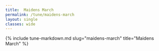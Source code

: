 ```yaml
---
title:  Maidens March
permalink: /tune/maidens-march
layout: single
classes: wide
---
```

{% include tune-markdown.md slug="maidens-march" title="Maidens March" %}
